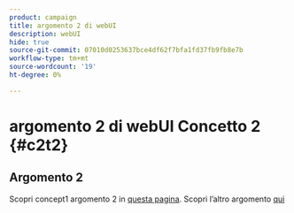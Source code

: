 ```yaml
---
product: campaign
title: argomento 2 di webUI
description: webUI
hide: true
source-git-commit: 07010d0253637bce4df62f7bfa1fd37fb9fb8e7b
workflow-type: tm+mt
source-wordcount: '19'
ht-degree: 0%

---
```


# argomento 2 di webUI Concetto 2 {#c2t2}

## Argomento 2

Scopri concept1 argomento 2 in [questa pagina](../concept1/topic2.md).
Scopri l’altro argomento [qui](../../automation/workflow/about-workflows.md)